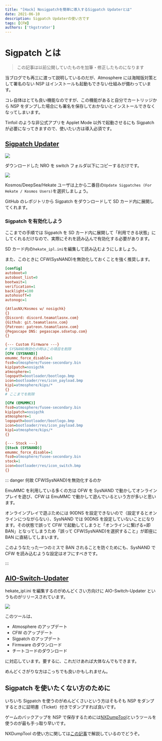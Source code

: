 ```yaml
---
title: "[Hack] Nosigpatchを簡単に導入するSigpatch Updaterとは"
date: 2021-06-10
description: Sigpatch Updaterの使い方です
tags: [CFW]
authors: ['tkgstrator']
---
```


# Sigpatch とは

> この記事は以前公開していたものを加筆・修正したものになります

当ブログでも再三に渡って説明しているのだが、Atmosphere には海賊版対策として署名のない NSP はインストールも起動もできない仕組みが備わっています。

コレ自体はとても良い機能なのですが、この機能があると自分でカートリッジから NSP をダンプした場合にも署名を保存しておかないとインストールできなくなってしまいます。

Tinfoil のような非公式アプリを Applet Mode 以外で起動させるにも Sigpatch が必要になってきますので、使いたい方は導入必須です。

## [Sigpatch Updater](https://github.com/ITotalJustice/sigpatch-updater)

![](https://pbs.twimg.com/media/EmVSlw_WEAIeXEs?format=png)

ダウンロードした NRO を switch フォルダ以下にコピーするだけです。

![](https://github.com/ITotalJustice/sigpatch-updater/blob/master/images/example.jpg?raw=true)

Kosmos/DeepSea/Hekate ユーザは上から二番目の`Update Sigpatches (For Hekate / Kosmos Users)`を選択しましょう。

GitHub のレポジトリから Sigpatch をダウンロードして SD カード内に展開してくれます。

### Sigpatch を有効化しよう

ここまでの手順では Sigpatch を SD カード内に展開して「利用できる状態」にしてくれるだけなので、実際にそれを読み込んで有効化する必要があります。

SD カード内の`hekate_ipl.ini`を編集して読み込むようにしましょう。

また、このときに CFW(SysNAND)を無効化しておくことを強く推奨します。

```ini
[config]
autoboot=0
autoboot_list=0
bootwait=1
verification=1
backlight=100
autohosoff=0
autonogc=1

{AtlasNX/Kosmos w/ nosigchk}
{}
{Discord: discord.teamatlasnx.com}
{Github: git.teamatlasnx.com}
{Patreon: patreon.teamatlasnx.com}
{Pegascape DNS: pegascape.sdsetup.com}
{}

{--- Custom Firmware ---}
# SYSNAND無効化の時はこの項目を削除
[CFW (SYSNAND)]
emummc_force_disable=1
fss0=atmosphere/fusee-secondary.bin
kip1patch=nosigchk
atmosphere=1
logopath=bootloader/bootlogo.bmp
icon=bootloader/res/icon_payload.bmp
kip1=atmosphere/kips/*
{}
# ここまでを削除

[CFW (EMUMMC)]
fss0=atmosphere/fusee-secondary.bin
kip1patch=nosigchk
atmosphere=1
logopath=bootloader/bootlogo.bmp
icon=bootloader/res/icon_payload.bmp
kip1=atmosphere/kips/*
{}

{--- Stock ---}
[Stock (SYSNAND)]
emummc_force_disable=1
fss0=atmosphere/fusee-secondary.bin
stock=1
icon=bootloader/res/icon_switch.bmp
{}
```

::: danger 何故 CFW(SysNAND)を無効化するのか

EmuMMC を利用している多くの方は OFW を SysNAND で動かしてオンラインプレイを遊び、CFW は EmuMMC で動かして遊んでいるという方が多いと思います。

オンラインプレイで遊ぶためには 90DNS を設定できないので（設定するとオンラインにつながらない）、SysNAND では 90DNS を設定していないことになります。その状態で誤って CFW で起動してしまうと「オンラインに繋げる=即 BAN」となってしまうため「誤って CFW(SysNAND)を選択すること」が即座に BAN に直結してしまいます。

このようなたった一つのミスで BAN されることを防ぐためにも、SysNAND で CFW を読み込むような設定はオフにすべきです。

:::

## [AIO-Switch-Updater](https://github.com/HamletDuFromage/aio-switch-updater)

hekate_ipl.ini を編集するのがめんどくさい方向けに AIO-Switch-Updater というものがリリースされています。

![](https://user-images.githubusercontent.com/61667930/107124480-7a41f400-68a4-11eb-9a01-d7b3c9f3e828.jpg)

このツールは、

- Atmosphere のアップデート
- CFW のアップデート
- Sigpatch のアップデート
- Firmware のダウンロード
- チートコードのダウンロード

に対応しています。要するに、これだけあれば大体なんでもできます。

めんどくさがりな方はこっちでも良いかもしれません。

## Sigpatch を使いたくない方のために

いちいち Sigpatch を使うのがめんどくさいという方はそもそも NSP をダンプするときに証明書（Ticket）付きでダンプすれば良いです。

ゲームのバックアップを NSP で保存するためには[NXDumpTool](https://github.com/DarkMatterCore/nxdumptool)というツールを使うのが最も手っ取り早いです。

NXDumpTool の使い方に関しては[この記事](https://tkgstrator.work/posts/2021/06/10/nxdumptool.html)で解説しているのでどうぞ。
